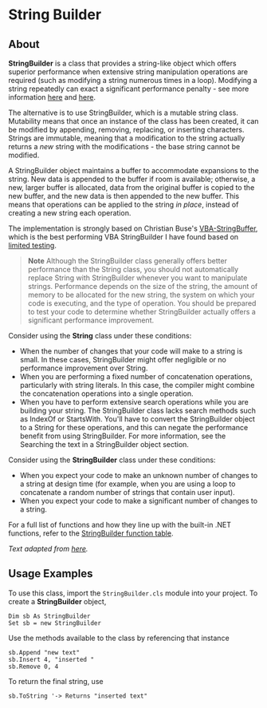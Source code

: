 # String Builder
## About
**StringBuilder** is a class that provides a string-like object which offers superior performance when extensive
string manipulation operations are required (such as modifying a string numerous times in a loop). Modifying a string repeatedly can exact a significant performance penalty - see more information [here](https://ramblings.mcpher.com/optimization-links/strings-and-garbage/) and [here](https://ramblings.mcpher.com/strings-and-garbage-collector-in-vba/). 

The alternative is to use StringBuilder, which is a mutable string class. Mutability means that once an instance of the class has been created, it can be modified by appending, removing, replacing, or inserting characters. Strings are immutable, meaning that a modification to the string actually returns a *new* string with the modifications - the base string cannot be modified.

A StringBuilder object maintains a buffer to accommodate expansions to the string. New data is appended to the buffer if room is available; otherwise, a new, larger buffer is allocated, data from the original buffer is copied to the new buffer, and the new data is then appended to the new buffer. This means that operations can be applied to the string *in place*, instead of creating a new string each operation.

The implementation is strongly based on Christian Buse's [VBA-StringBuffer](https://github.com/cristianbuse/VBA-StringBuffer), which is the best performing VBA StringBuilder I have found based on [limited testing](/docs/TestingResults.md).

> **Note**
> Although the StringBuilder class generally offers better performance than the String class, you should not automatically replace String with StringBuilder whenever you want to manipulate strings. Performance depends on the size of the string, the amount of memory to be allocated for the new string, the system on which your code is executing, and the type of operation. You should be prepared to test your code to determine whether StringBuilder actually offers a significant performance improvement.

Consider using the **String** class under these conditions:
* When the number of changes that your code will make to a string is small. In these cases, StringBuilder might offer negligible or no performance improvement over String.
* When you are performing a fixed number of concatenation operations, particularly with string literals. In this case, the compiler might combine the concatenation operations into a single operation.
* When you have to perform extensive search operations while you are building your string. The StringBuilder class lacks search methods such as IndexOf or StartsWith. You'll have to convert the StringBuilder object to a String for these operations, and this can negate the performance benefit from using StringBuilder. For more information, see the Searching the text in a StringBuilder object section.

Consider using the **StringBuilder** class under these conditions:
* When you expect your code to make an unknown number of changes to a string at design time (for example, when you are using a loop to concatenate a random number of strings that contain user input).
* When you expect your code to make a significant number of changes to a string. 

For a full list of functions and how they line up with the built-in .NET functions, refer to the [StringBuilder function table](/docs/StringBuilderFunctionTable.md).

*Text adapted from [here](https://learn.microsoft.com/en-us/dotnet/api/system.text.stringbuilder?view=net-7.0#StringAndSB).*

## Usage Examples
To use this class, import the `StringBuilder.cls` module into your project. To create a **StringBuilder** object,
```VB
Dim sb As StringBuilder
Set sb = new StringBuilder
```
Use the methods available to the class by referencing that instance
```VB
sb.Append "new text"
sb.Insert 4, "inserted "
sb.Remove 0, 4
```
To return the final string, use
```VB
sb.ToString '-> Returns "inserted text"
```
